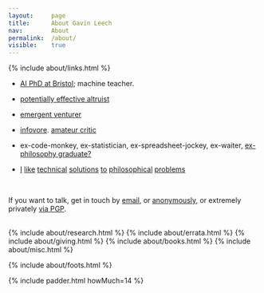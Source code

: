 ```yaml
---
layout: 	page
title: 		About Gavin Leech
nav: 		About
permalink:	/about/
visible:	true
---
```


{%	include about/links.html	%}

<div></div>

<!-- I'm <a class="noline" href="{{ '/cv.pdf' | prepend: site.url }}">Gavin Leech</a>.<br> -->
<!-- https://www.scottaaronson.com/papers/philos.pdf -->
<!--  -->

* <a class="noline" href="{{o}}">AI PhD at Bristol</a>; machine teacher.<br>

<!-- * <a class="noline" href="/researches">researcher</a><br> -->

* <a class="noline" href="{{ea}}">potentially effective altruist</a><br>

* <a class="noline" href="{{tc}}">emergent venturer</a>

* <a class="noline" href="/favs/all">infovore</a>. <a class="noline" href="{{g}}">amateur critic</a><br>

* ex-code-monkey, ex-statistician, ex-spreadsheet-jockey, ex-waiter, <a class="noline" href="/no-philosopher">ex-philosophy graduate?</a><br>

<!-- * <a class="noline" href="{{m}}">analytical storyteller</a> for Metaculus <a href="#fn:18" id="fnref:18">18</a><br> -->
<!-- * I run a group for people struggling at uni<br> -->
<!-- * <a class="noline" href="{{e}}">ESPR instructor</a><br> -->
<!-- * despite <a href="{{ea}}">appearances</a>, <a href="/sites">not a blogger</a><br> -->


* <span><a class="noline" href="/no-philosopher">I</a> <a class="noline" href="{{sittler}}">like</a> <a class="noline" href="{{cs}}">technical</a> <a class="noline" href="{{orseau}}">solutions</a> <a class="noline" href="{{welf}}">to</a> <a class="noline" href="{{shminux}}">philosophical</a> <a class="noline" href="{{comp1}}">problems</a></span>

<div></div>
<br>

<!-- Technically an <a href="{{ea}}">EA blog</a>, though I don't consider this a blog. (Blogging is more <a class="noline" href="/sites">speech</a> than writing.)<br><br> -->
<!--  -->
If you want to talk, get in touch by <a href="mailto:{{ site.email }}">email</a>, or <a href="{{Form}}">anonymously</a>, or extremely privately <a href="{{pgp}}">via PGP</a>.
<br><br>


<!-- <div class="accordion">
	<h3>Good arguments</h3>
	<div>
		{%		include about/arguments.html		%}
	</div>
</div>
 -->

<div class="accordion">	
	<!-- %	include about/now.md	%} -->
	{%	include about/research.html	%}	
	{%	include about/errata.html	%}	
	{%	include about/giving.html	%}	
	{%	include about/books.html	%}	
	{%	include about/misc.html	%}
</div>


{%	include about/foots.html	%}



{%	include padder.html 	howMuch=14	%}